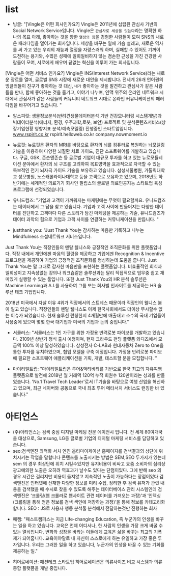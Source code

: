 # list

- 빙글: "[Vingle은 어떤 회사인가요?]
  Vingle은 2011년에 섭립된 관심사 기반의 Social Network Service입니다.
  Vingle은 `관심사로 세상을 잇는다`라는 명확한 하나의 목표 아래, 좋아하는 것을 향한 `열정의 힘`을 경험한 사람들이 모여 SNS의 새로운 패러다임을 열어가는 회사입니다. 세상을 바꾸는 일에 가슴 설레고, 새로운 역사를 써 가고 있는 우리의 재능과 열정을 자랑스러워 하며, 실패할 수 있어도 기꺼이 도전하는 용기와, 수많은 성패에 일희일비하지 않는 겸손한 근성을 가진 건강한 사람들이 모여, 서로에게 배우며 끝없는 혁신을 이루어 가는 회사입니다.

[Vingle은 어떤 서비스 인가요?]
Vingle은 INS(Interest Network Service)라는 새로운 장르를 열머, 글로벌 SNS 시장에 새로운 대안을 제시합니다. 전세계 26개 언어권의 빙글러들이 친구가 좋아하는 것 대신, `내가` 좋아하는 것을 발견하고 관심사가 같은 사람들을 만나, 함께 좋아하는 것을 즐기고, 이야기 나누며, 인맥 위주의 온라인 네트워크 시대에서 관심사가 같은 사람들의 커뮤니티 네트워크 시대로 온라인 커뮤니케이션의 패러다임을 바꾸어가고 있습니다.
"

- 알스피릿: 생물정보분석(반려견생물데이터분석 기반 건강모니터링 시스템개발)과 빅데이터분석(에너지, 환경, 우주과학,로봇, 보안) 프로젝트 및 분석콘텐츠서비스(상장기업현황 영향지표 분석/예측모델링) 진행중인 스타트업입니다. www.rspirit.co.kr rspirit.helloweb.co.kr company.nowmoment.io

- 뉴로핏: 뉴로핏은 환자의 MRI를 바탕으로 환자의 뇌를 컴퓨터로 복원하는 뇌모델링 기술을 이용하여 다양한 뇌질환 치료 가이드, 진단 소프트웨어를 개발하고 있습니다. 구글, GSK, 존슨앤존슨 등 글로벌 기업이 대규모 투자를 하고 있는 뉴로모듈레이션 분야에서 환자의 뇌 구조를 고려하여 목표영역을 효과적으로 자극할 수 있는 독보적인 전기 뇌자극 가이드 기술을 보유하고 있습니다. 삼성서울병원, 가톨릭대학교 성모병원, 노스캐롤라이나대학교 등을 고객으로 보유하고 있으며, 2018년도 하반기에는 세계적인 의료기기 회사인 필립스의 글로벌 의료인공지능 스타트업 육성 프로그램에 선정되었습니다.

- 유니드컴즈: "기업과 고객이 가까워지는 마케팅에는 무엇이 필요할까요.
  유니드컴즈는 데이터에서 그 답을 찾고 있습니다.
  기업과 고객 사이에 만들어지는 다양한 데이터를 진단하고
  고객마다 다른 스토리가 담긴 마케팅을 제공하는 기술,
  유니드컴즈가 데이터 과학의 힘으로 기업과 고객 사이를 연결하는 커뮤니케이션을 만듭니다. "

- justthank you: "Just Thank You는 감사하는 마음만 기록하고 나누는 Mindfulness 소셜네트워크 서비스입니다.

Just Thank You는 직장인들의 멘탈 웰니스와 긍정적인 조직문화를 위한 플랫폼입니다. 직장 내에서 개인에겐 마음의 힐링을 제공하고 기업에겐 Recognition & Incentive 프로그램을 제공하여 기업의 긍정적인 조직문화를 형성하는데 도움을 줍니다. Just Thank You는 말 그대로 감사한 마음만을 표현하는 플랫폼입니다. 비효율적인 회식과 일회성이고 지속성없는 강의나 워크숍같은 솔루션과는 달리 직접적으로 업무중 쉽고 재미있게 실행할 수 있는 툴입니다. 또한 Just Thank You의 HR 분석 솔루션은 Machine Learning과 A.I.를 사용하여 그룹 또는 회사별 인사이트를 제공하는 HR 솔루션 테크 기업입니다.

2018년 미국에서 자살 이유 4위가 직장에서의 스트레스 때문이라 직장인의 웰니스 붐이 일고 있습니다. 직장인들의 멘탈 웰니스도 이제 한국사회에서도 더이상 무시할수 없는 이슈가 되었습니다. 현재 솔루션 런칭한지 4개월만에 매출내고 소수의 국내 기업들이 사용중에 있으며 몇몇 한국 대기업과 미국의 기업과 논의 중입니다."

- 서큘러스: "서큘러스는 1인 가구를 위한 가정용 반려로봇 파이보를 개발하고 있습니다. 2109년 상반기 정식 출시 예정이며, 현재 크라우드 펀딩 플랫폼 와디즈에서 모금액 100% 이상 달성하였습니다. 삼성전자 C-LAB과 현대자동차 Zero to One을 통한 투자를 유치하였으며, 협업 모델을 구축 예정입니다.
  가정용 반려로봇 파이보에 필요한 소프트웨어 애플리케이션을 기획, 개발, 테스트할 분을 모집합니다. "

* 마이리얼트립: "마이리얼트립은 투어&액티비티를 기반으로 한국 최고의 자유여행 플랫폼으로 발전해 2018년 월 거래액 120억 누적 회원수 120만이라는 성과를 만들었습니다.
  'No.1 Travel Tech Leader'로서 IT기술을 바탕으로 여행 산업을 혁신하고 있으며, 최근 네이버와 공동으로 국내 최초 투어 메타서치 서비스도 런칭한 바 있습니다."

# 아티언스

- (주)아티언스는 검색 중심 디지털 마케팅 전문 에이전시 입니다. 전 세계 80여개국을 대상으로, Samsung, LG등 글로벌 기업의 디지털 마케팅 서비스를 담당하고 있습니다.
- seo:검색엔진 최적화 서치 엔진 옵티마이제이션
  홈페이지를 검색결과의 상단에 위치시키는 작업을 말합니다
  콘텐츠를 노출시키는 방법은 SEM,SEO 두가지가 있는데 sem 의 경우 최상단에 위치 시킬수있지만 유지비용이 비싸고 요즘 소비자의 심리상 광고에의한 노출은 오히려 역효과가 날수도 있다는 단점이있다.
  그에 반해 seo 의 경우 시간은 걸리지만 비용이 들지않고 지속적인 노출이 가능하다는 장점이있다
  검색엔진은 인터넷에 산재한 다양한 정보를 미리 수집, 정리한 후 검색 유저가 관련 내용을 검색했을 때 수시로 찾을 수 있도록 해주는 데이터베이스 관리 시스템인데
  검색엔진은 ‘크롤링(웹 크롤러로 웹사이트 관련 데이터를 가져오는 과정)’과 ‘인덱싱(크롤링을 통해 얻은 정보를 검색 색인에 저장하는 과정)’을 통해 정보를 카테고리화합니다.
  SEO : JS로 사용자 행동 분석툴 분석해서 전달하는것만 진행하는 회사

* 패캠: "패스트캠퍼스는 지금 Life-changing Education, 즉 누군가의 인생을 바꾸는 일을 하고 있습니다.
  교육은 언제 어디서나, 한 사람의 인생을 가장 크게 바꿀 수 있는 열쇠입니다.
  변화와 성장을 바라는 이들에게 교육은 삶을 바꾸는 최고의 기폭제가 되어줍니다. 교육이야말로 내 자신이 스스로에게 하는 유일하고 가장 좋은 투자입니다.
  우리는 그러한 일을 하고 있습니다, 누군가의 인생을 바꿀 수 있는 기회를 제공하는 일."

* 히어로네이션: 패션테크 스타트업 히어로네이션은 의류사이즈 비교 시스템과 의류 종합 플랫폼을 개발 중입니다.

